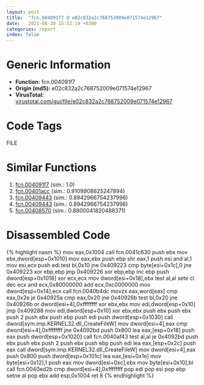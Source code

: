 ```yaml
---
layout: post
title:  "fcn.004091f7 @ e02c832a2c768752009e071574e12967"
date:   2021-08-30 15:52:19 +0300
categories: report
index: false
---
```


# Generic Information
- **Function:** fcn.004091f7
- **Origin (md5):** e02c832a2c768752009e071574e12967
- **VirusTotal:** [virustotal.com/gui/file/e02c832a2c768752009e071574e12967][virustotal_ref]

# Code Tags
<span class="tag" id="FILE">FILE</span>


# Similar Functions

1. [fcn.004091f7][similar_1_ref] (sim.: 1.0)
2. [fcn.00401acc][similar_2_ref] (sim.: 0.9109908625247894)
3. [fcn.00409443][similar_3_ref] (sim.: 0.8942966754237996)
4. [fcn.00409443][similar_4_ref] (sim.: 0.8942966754237996)
5. [fcn.00408570][similar_5_ref] (sim.: 0.8800041820488371)


# Disassembled Code

{% highlight nasm %}
mov eax,0x1004
call fcn.0041c630
push ebx
mov ebx,dword[esp+0x1010]
mov eax,ebx
push ebp
shr eax,1
push esi
and al,1
mov esi,ecx
push edi
test bl,0x10
jne 0x409223
cmp byte[esi+0x1c],0
jne 0x409223
xor ebp,ebp
jmp 0x409226
xor ebp,ebp
inc ebp
push dword[esp+0x1018]
xor ecx,ecx
mov dword[esi+0x18],ebx
test al,al
sete cl
dec ecx
and ecx,0x80000000
add ecx,0xc0000000
mov dword[esp+0x14],ecx
call fcn.0040b4dc
movzx eax,word[eax]
cmp eax,0x2e
je 0x40925a
cmp eax,0x20
jne 0x40926b
test bl,0x20
jne 0x40926b
or dword[esi+4],0xffffffff
xor ebx,ebx
mov edi,dword[esp+0x10]
jmp 0x409288
mov edi,dword[esp+0x10]
xor ebx,ebx
push ebx
push ebx
push 2
push ebx
push ebp
push edi
push dword[esp+0x1030]
call dword[sym.imp.KERNEL32.dll_CreateFileW]
mov dword[esi+4],eax
cmp dword[esi+4],0xffffffff
jne 0x4092bd
push 0x800
lea eax,[esp+0x18]
push eax
push dword[esp+0x1020]
call fcn.0040af43
test al,al
je 0x4092bd
push ebx
push ebx
push 2
push ebx
push ebp
push edi
lea eax,[esp+0x2c]
push eax
call dword[sym.imp.KERNEL32.dll_CreateFileW]
mov dword[esi+4],eax
push 0x800
push dword[esp+0x101c]
lea eax,[esi+0x1e]
mov byte[esi+0x12],1
push eax
mov dword[esi+0xc],ebx
mov byte[esi+0x10],bl
call fcn.0040ed2b
cmp dword[esi+4],0xffffffff
pop edi
pop esi
pop ebp
setne al
pop ebx
add esp,0x1004
ret 8
{% endhighlight %}


[similar_1_ref]: /report/fcn.004091f7@f068e0a788db6c075da6c407576e943b
[similar_2_ref]: /report/fcn.00401acc@5f763449465a14d1cdb5ea67e2f984d0
[similar_3_ref]: /report/fcn.00409443@f068e0a788db6c075da6c407576e943b
[similar_4_ref]: /report/fcn.00409443@e02c832a2c768752009e071574e12967
[similar_5_ref]: /report/fcn.00408570@7e044e51324f9f80f4e97d8f3549c003
[virustotal_ref]: https://www.virustotal.com/gui/file/e02c832a2c768752009e071574e12967